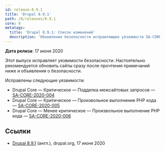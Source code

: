 ```yaml
---
id: release-8.9.1
title: 'Drupal 8.9.1'
path: /8/releases/8.9.1
core: 8
metatags:
  title: 'Drupal 8.9.1: Список изменений'
  description: 'Обновление безопасности исправляющее уязвимости SA-CORE-2020-004, SA-CORE-2020-005, SA-CORE-2020-006.'
---
```


**Дата релиза**: 17 июня 2020

Этот выпуск исправляет уязвимости безопасности. Настоятельно рекомендуется обновить сайты сразу после прочтения примечаний ниже и объявления о безопасности.

Исправлены следующие уязвимости:

- Drupal Core — Критическое — Подделка межсайтовых запросов — [SA-CORE-2020-004](../../../../security/sa-core/2020-004/index.md)
- Drupal Core — Критическое — Произвольное выполнение PHP кода — [SA-CORE-2020-005](../../../../security/sa-core/2020-005/index.md)
- Drupal Core — Менее критическое — Произвольное выполнение PHP кода — [SA-CORE-2020-006](../../../../security/sa-core/2020-006/index.md)


## Ссылки

- [Drupal 8.9.1](https://www.drupal.org/project/drupal/releases/8.9.1) (англ.), drupal.org, 17 июня 2020